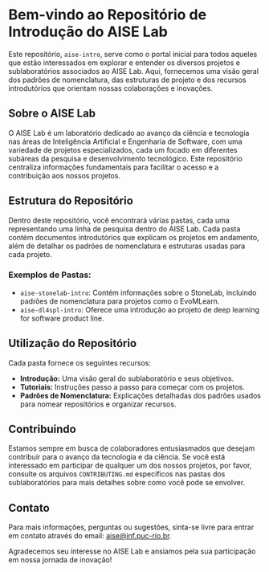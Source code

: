 # Bem-vindo ao Repositório de Introdução do AISE Lab

Este repositório, `aise-intro`, serve como o portal inicial para todos aqueles que estão interessados em explorar e entender os diversos projetos e sublaboratórios associados ao AISE Lab. Aqui, fornecemos uma visão geral dos padrões de nomenclatura, das estruturas de projeto e dos recursos introdutórios que orientam nossas colaborações e inovações.

## Sobre o AISE Lab

O AISE Lab é um laboratório dedicado ao avanço da ciência e tecnologia nas áreas de Inteligência Artificial e Engenharia de Software, com uma variedade de projetos especializados, cada um focado em diferentes subáreas da pesquisa e desenvolvimento tecnológico. Este repositório centraliza informações fundamentais para facilitar o acesso e a contribuição aos nossos projetos.

## Estrutura do Repositório

Dentro deste repositório, você encontrará várias pastas, cada uma representando uma linha de pesquisa dentro do AISE Lab. Cada pasta contém documentos introdutórios que explicam os projetos em andamento, além de detalhar os padrões de nomenclatura e estruturas usadas para cada projeto.

### Exemplos de Pastas:
- `aise-stonelab-intro`: Contém informações sobre o StoneLab, incluindo padrões de nomenclatura para projetos como o EvoMLearn.
- `aise-dl4spl-intro`: Oferece uma introdução ao projeto de deep learning for software product line.

## Utilização do Repositório

Cada pasta fornece os seguintes recursos:
- **Introdução:** Uma visão geral do sublaboratório e seus objetivos.
- **Tutoriais:** Instruções passo a passo para começar com os projetos.
- **Padrões de Nomenclatura:** Explicações detalhadas dos padrões usados para nomear repositórios e organizar recursos.

## Contribuindo

Estamos sempre em busca de colaboradores entusiasmados que desejam contribuir para o avanço da tecnologia e da ciência. Se você está interessado em participar de qualquer um dos nossos projetos, por favor, consulte os arquivos `CONTRIBUTING.md` específicos nas pastas dos sublaboratórios para mais detalhes sobre como você pode se envolver.

## Contato

Para mais informações, perguntas ou sugestões, sinta-se livre para entrar em contato através do email: aise@inf.puc-rio.br.

Agradecemos seu interesse no AISE Lab e ansiamos pela sua participação em nossa jornada de inovação!
